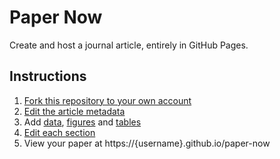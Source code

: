 # Paper Now

Create and host a journal article, entirely in GitHub Pages.

## Instructions

1. [Fork this repository to your own account](https://github.com/hubgit/paper-now/fork)
1. [Edit the article metadata](index.md)
1. Add [data](data), [figures](_figures) and [tables](_tables)
1. [Edit each section](_sections)
1. View your paper at https://{username}.github.io/paper-now
